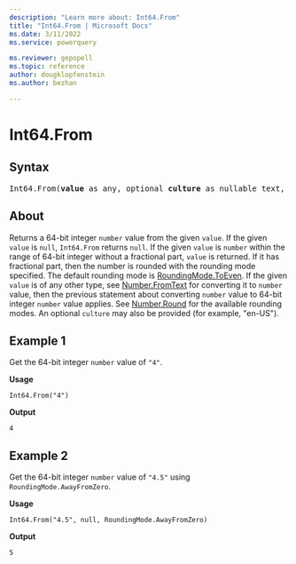 ```yaml
---
description: "Learn more about: Int64.From"
title: "Int64.From | Microsoft Docs"
ms.date: 3/11/2022
ms.service: powerquery

ms.reviewer: gepopell
ms.topic: reference
author: dougklopfenstein
ms.author: bezhan

---
```

# Int64.From

## Syntax

<pre>
Int64.From(<b>value</b> as any, optional <b>culture</b> as nullable text, optional <b>roundingMode</b> as nullable number) as nullable number
</pre>
  
## About  
Returns a 64-bit integer `number` value from the given `value`. If the given `value` is `null`, `Int64.From` returns `null`. If the given `value` is `number` within the range of 64-bit integer without a fractional part, `value` is returned. If it has fractional part, then the number is rounded with the rounding mode specified. The default rounding mode is [RoundingMode.ToEven](/powerquery-m/roundingmode-toeven). If the given `value` is of any other type, see [Number.FromText](/powerquery-m/number-fromtext) for converting it to `number` value, then the previous statement about converting `number` value to 64-bit integer `number` value applies. See [Number.Round](/powerquery-m/number-round) for the available rounding modes. An optional `culture` may also be provided (for example, "en-US").

## Example 1

Get the 64-bit integer `number` value of `"4"`.

**Usage**

```powerquery-m
Int64.From("4")
```

**Output**

`4`

## Example 2

Get the 64-bit integer `number` value of `"4.5"` using `RoundingMode.AwayFromZero`.

**Usage**

```powerquery-m
Int64.From("4.5", null, RoundingMode.AwayFromZero)
```

**Output**

`5`
